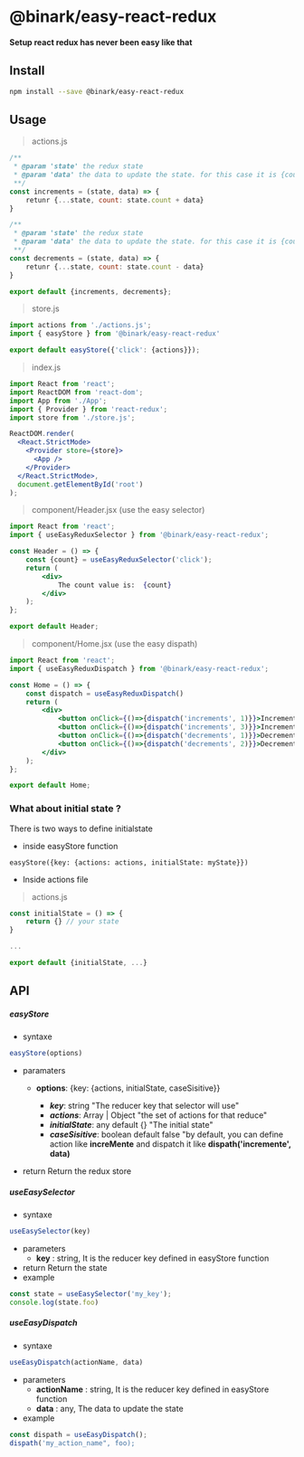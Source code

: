 # @binark/easy-react-redux

#### Setup react redux has never been easy like that

## Install

```bash
npm install --save @binark/easy-react-redux
```

## Usage

> actions.js
```js
/**
 * @param 'state' the redux state
 * @param 'data' the data to update the state. for this case it is {count: number}
 **/
const increments = (state, data) => {
    retunr {...state, count: state.count + data}
}

/**
 * @param 'state' the redux state
 * @param 'data' the data to update the state. for this case it is {count: number}
 **/
const decrements = (state, data) => {
    retunr {...state, count: state.count - data}
}

export default {increments, decrements};
```

> store.js
```js
import actions from './actions.js';
import { easyStore } from '@binark/easy-react-redux'

export default easyStore({'click': {actions}});
```
> index.js
```jsx
import React from 'react';
import ReactDOM from 'react-dom';
import App from './App';
import { Provider } from 'react-redux';
import store from './store.js';

ReactDOM.render(
  <React.StrictMode>
    <Provider store={store}>
      <App />
    </Provider>
  </React.StrictMode>,
  document.getElementById('root')
);
```

> component/Header.jsx (use the easy selector)
```jsx
import React from 'react';
import { useEasyReduxSelector } from '@binark/easy-react-redux';

const Header = () => {
    const {count} = useEasyReduxSelector('click');
    return (
        <div>
            The count value is:  {count}
        </div>
    );
};

export default Header;
```
> component/Home.jsx (use the easy dispath)
```jsx
import React from 'react';
import { useEasyReduxDispatch } from '@binark/easy-react-redux';

const Home = () => {
    const dispatch = useEasyReduxDispatch()
    return (
        <div>
            <button onClick={()=>{dispatch('increments', 1)}}>Increments 1</button>
            <button onClick={()=>{dispatch('increments', 3)}}>Increments 3</button>
            <button onClick={()=>{dispatch('decrements', 1)}}>Decrements 1</button>
            <button onClick={()=>{dispatch('decrements', 2)}}>Decrements 2</button>
        </div>
    );
};

export default Home;
```
### What about initial state ?

There is two ways to define initialstate

* inside easyStore function
```
easyStore({key: {actions: actions, initialState: myState}})
```

* Inside actions file

> actions.js

```js
const initialState = () => {
    return {} // your state
}

...

export default {initialState, ...}
```

## API

##### easyStore

* syntaxe

```js
easyStore(options)
```
* paramaters
    * **options**: {key: {actions, initialState, caseSisitive}}

        * **_key_**: string "The reducer key that selector will use"
        * **_actions_**: Array | Object "the set of actions for that reduce"
        * **_initialState_**: any default {} "The initial state"
        * **_caseSisitive_**: boolean default false "by default, you can define action like **increMente** and dispatch it like **dispath('incremente', data)**
    
* return
Return the redux store
##### useEasySelector

* syntaxe

```js
useEasySelector(key)
```

* parameters
    * **key** : string, It is the reducer key defined in easyStore function
* return
Return the state
* example
```js
const state = useEasySelector('my_key');
console.log(state.foo)
```

##### useEasyDispatch

* syntaxe

```js
useEasyDispatch(actionName, data)
```

* parameters
    * **actionName** : string, It is the reducer key defined in easyStore function
    * **data** : any, The data to update the state
* example
```js
const dispath = useEasyDispatch();
dispath('my_action_name", foo);
```